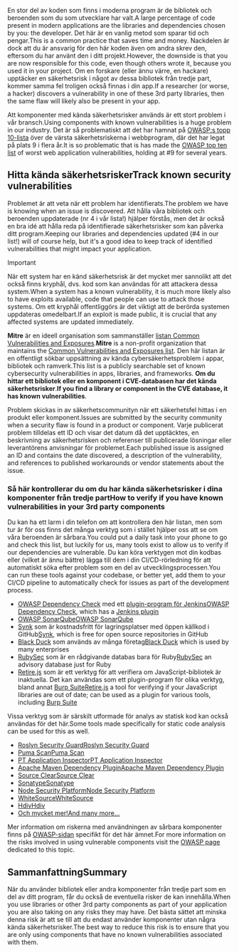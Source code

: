 <span data-ttu-id="b32df-101">En stor del av koden som finns i moderna program är de bibliotek och beroenden som du som utvecklare har valt.</span><span class="sxs-lookup"><span data-stu-id="b32df-101">A large percentage of code present in modern applications are the libraries and dependencies chosen by you: the developer.</span></span> <span data-ttu-id="b32df-102">Det här är en vanlig metod som sparar tid och pengar.</span><span class="sxs-lookup"><span data-stu-id="b32df-102">This is a common practice that saves time and money.</span></span> <span data-ttu-id="b32df-103">Nackdelen är dock att du är ansvarig för den här koden även om andra skrev den, eftersom du har använt den i ditt projekt.</span><span class="sxs-lookup"><span data-stu-id="b32df-103">However, the downside is that you are now responsible for this code, even though others wrote it, because you used it in your project.</span></span> <span data-ttu-id="b32df-104">Om en forskare (eller ännu värre, en hackare) upptäcker en säkerhetsrisk i något av dessa bibliotek från tredje part, kommer samma fel troligen också finnas i din app.</span><span class="sxs-lookup"><span data-stu-id="b32df-104">If a researcher (or worse, a hacker) discovers a vulnerability in one of these 3rd party libraries, then the same flaw will likely also be present in your app.</span></span>

<span data-ttu-id="b32df-105">Att komponenter med kända säkerhetsrisker används är ett stort problem i vår bransch.</span><span class="sxs-lookup"><span data-stu-id="b32df-105">Using components with known vulnerabilities is a huge problem in our industry.</span></span> <span data-ttu-id="b32df-106">Det är så problematiskt att det har hamnat på [OWASP:s topp 10-lista](https://www.owasp.org/index.php/Category:OWASP_Top_Ten_Project) över de värsta säkerhetsriskerna i webbprogram, där det har legat på plats 9 i flera år.</span><span class="sxs-lookup"><span data-stu-id="b32df-106">It is so problematic that is has made the [OWASP top ten list](https://www.owasp.org/index.php/Category:OWASP_Top_Ten_Project) of worst web application vulnerabilities, holding at #9 for several years.</span></span>

## <a name="track-known-security-vulnerabilities"></a><span data-ttu-id="b32df-107">Hitta kända säkerhetsrisker</span><span class="sxs-lookup"><span data-stu-id="b32df-107">Track known security vulnerabilities</span></span>

<span data-ttu-id="b32df-108">Problemet är att veta när ett problem har identifierats.</span><span class="sxs-lookup"><span data-stu-id="b32df-108">The problem we have is knowing when an issue is discovered.</span></span> <span data-ttu-id="b32df-109">Att hålla våra bibliotek och beroenden uppdaterade (nr 4 i vår lista!) hjälper förstås, men det är också en bra idé att hålla reda på identifierade säkerhetsrisker som kan påverka ditt program.</span><span class="sxs-lookup"><span data-stu-id="b32df-109">Keeping our libraries and dependencies updated (#4 in our list!) will of course help, but it's a good idea to keep track of identified vulnerabilities that might impact your application.</span></span>

> [!IMPORTANT]
> <span data-ttu-id="b32df-110">När ett system har en känd säkerhetsrisk är det mycket mer sannolikt att det också finns kryphål, dvs. kod som kan användas för att attackera dessa system.</span><span class="sxs-lookup"><span data-stu-id="b32df-110">When a system has a known vulnerability, it is much more likely also to have exploits available, code that people can use to attack those systems.</span></span> <span data-ttu-id="b32df-111">Om ett kryphål offentliggörs är det viktigt att de berörda systemen uppdateras omedelbart.</span><span class="sxs-lookup"><span data-stu-id="b32df-111">If an exploit is made public, it is crucial that any affected systems are updated immediately.</span></span>

<span data-ttu-id="b32df-112">**Mitre** är en ideell organisation som sammanställer [listan Common Vulnerabilities and Exposures](https://cve.mitre.org).</span><span class="sxs-lookup"><span data-stu-id="b32df-112">**Mitre** is a non-profit organization that maintains the [Common Vulnerabilities and Exposures list](https://cve.mitre.org).</span></span> <span data-ttu-id="b32df-113">Den här listan är en offentligt sökbar uppsättning av kända cybersäkerhetsproblem i appar, bibliotek och ramverk.</span><span class="sxs-lookup"><span data-stu-id="b32df-113">This list is a publicly searchable set of known cybersecurity vulnerabilities in apps, libraries, and frameworks.</span></span> <span data-ttu-id="b32df-114">**Om du hittar ett bibliotek eller en komponent i CVE-databasen har det kända säkerhetsrisker**.</span><span class="sxs-lookup"><span data-stu-id="b32df-114">**If you find a library or component in the CVE database, it has known vulnerabilities**.</span></span>

<span data-ttu-id="b32df-115">Problem skickas in av säkerhetscommunityn när ett säkerhetsfel hittas i en produkt eller komponent.</span><span class="sxs-lookup"><span data-stu-id="b32df-115">Issues are submitted by the security community when a security flaw is found in a product or component.</span></span> <span data-ttu-id="b32df-116">Varje publicerat problem tilldelas ett ID och visar det datum då det upptäcktes, en beskrivning av säkerhetsrisken och referenser till publicerade lösningar eller leverantörens anvisningar för problemet.</span><span class="sxs-lookup"><span data-stu-id="b32df-116">Each published issue is assigned an ID and contains the date discovered, a description of the vulnerability, and references to published workarounds or vendor statements about the issue.</span></span>

### <a name="how-to-verify-if-you-have-known-vulnerabilities-in-your-3rd-party-components"></a><span data-ttu-id="b32df-117">Så här kontrollerar du om du har kända säkerhetsrisker i dina komponenter från tredje part</span><span class="sxs-lookup"><span data-stu-id="b32df-117">How to verify if you have known vulnerabilities in your 3rd party components</span></span>

<span data-ttu-id="b32df-118">Du kan ha ett larm i din telefon om att kontrollera den här listan, men som tur är för oss finns det många verktyg som i stället hjälper oss att se om våra beroenden är sårbara.</span><span class="sxs-lookup"><span data-stu-id="b32df-118">You could put a daily task into your phone to go and check this list, but luckily for us, many tools exist to allow us to verify if our dependencies are vulnerable.</span></span> <span data-ttu-id="b32df-119">Du kan köra verktygen mot din kodbas eller (vilket är ännu bättre) lägga till dem i din CI/CD-rörledning för att automatiskt söka efter problem som en del av utvecklingsprocessen.</span><span class="sxs-lookup"><span data-stu-id="b32df-119">You can run these tools against your codebase, or better yet, add them to your CI/CD pipeline to automatically check for issues as part of the development process.</span></span>

- <span data-ttu-id="b32df-120">[OWASP Dependency Check](https://www.owasp.org/index.php/OWASP_Dependency_Check) med ett [plugin-program för Jenkins](https://wiki.jenkins.io/display/JENKINS/OWASP+Dependency-Check+Plugin)</span><span class="sxs-lookup"><span data-stu-id="b32df-120">[OWASP Dependency Check](https://www.owasp.org/index.php/OWASP_Dependency_Check), which has a [Jenkins plugin](https://wiki.jenkins.io/display/JENKINS/OWASP+Dependency-Check+Plugin)</span></span>
- [<span data-ttu-id="b32df-121">OWASP SonarQube</span><span class="sxs-lookup"><span data-stu-id="b32df-121">OWASP SonarQube</span></span>](https://www.owasp.org/index.php/OWASP_SonarQube_Project)
- <span data-ttu-id="b32df-122">[Synk](https://snyk.io) som är kostnadsfritt för lagringsplatser med öppen källkod i GitHub</span><span class="sxs-lookup"><span data-stu-id="b32df-122">[Synk](https://snyk.io), which is free for open source repositories in GitHub</span></span>
- <span data-ttu-id="b32df-123">[Black Duck](https://www.blackducksoftware.com) som används av många företag</span><span class="sxs-lookup"><span data-stu-id="b32df-123">[Black Duck](https://www.blackducksoftware.com) which is used by many enterprises</span></span>
- <span data-ttu-id="b32df-124">[RubySec](https://rubysec.com) som är en rådgivande databas bara för Ruby</span><span class="sxs-lookup"><span data-stu-id="b32df-124">[RubySec](https://rubysec.com) an advisory database just for Ruby</span></span>
- <span data-ttu-id="b32df-125">[Retire.js](https://github.com/retirejs/retire.js/) som är ett verktyg för att verifiera om JavaScript-bibliotek är inaktuella. Det kan användas som ett plugin-program för olika verktyg, bland annat [Burp Suite](https://www.portswigger.net)</span><span class="sxs-lookup"><span data-stu-id="b32df-125">[Retire.js](https://github.com/retirejs/retire.js/) a tool for verifying if your JavaScript libraries are out of date; can be used as a plugin for various tools, including [Burp Suite](https://www.portswigger.net)</span></span>

<span data-ttu-id="b32df-126">Vissa verktyg som är särskilt utformade för analys av statisk kod kan också användas för det här.</span><span class="sxs-lookup"><span data-stu-id="b32df-126">Some tools made specifically for static code analysis can be used for this as well.</span></span>

- [<span data-ttu-id="b32df-127">Roslyn Security Guard</span><span class="sxs-lookup"><span data-stu-id="b32df-127">Roslyn Security Guard</span></span>](https://dotnet-security-guard.github.io)
- [<span data-ttu-id="b32df-128">Puma Scan</span><span class="sxs-lookup"><span data-stu-id="b32df-128">Puma Scan</span></span>](https://pumascan.com)
- [<span data-ttu-id="b32df-129">PT Application Inspector</span><span class="sxs-lookup"><span data-stu-id="b32df-129">PT Application Inspector</span></span>](https://www.ptsecurity.com/ww-en/products/ai/)
- [<span data-ttu-id="b32df-130">Apache Maven Dependency Plugin</span><span class="sxs-lookup"><span data-stu-id="b32df-130">Apache Maven Dependency Plugin</span></span>](https://maven.apache.org/plugins/maven-dependency-plugin/)
- [<span data-ttu-id="b32df-131">Source Clear</span><span class="sxs-lookup"><span data-stu-id="b32df-131">Source Clear</span></span>](https://www.sourceclear.com)
- [<span data-ttu-id="b32df-132">Sonatype</span><span class="sxs-lookup"><span data-stu-id="b32df-132">Sonatype</span></span>](https://ossindex.sonatype.org)
- [<span data-ttu-id="b32df-133">Node Security Platform</span><span class="sxs-lookup"><span data-stu-id="b32df-133">Node Security Platform</span></span>](https://nodesecurity.io)
- [<span data-ttu-id="b32df-134">WhiteSource</span><span class="sxs-lookup"><span data-stu-id="b32df-134">WhiteSource</span></span>](https://www.whitesourcesoftware.com/what-is-whitesource/)
- [<span data-ttu-id="b32df-135">Hdiv</span><span class="sxs-lookup"><span data-stu-id="b32df-135">Hdiv</span></span>](https://hdivsecurity.com)
- [<span data-ttu-id="b32df-136">Och mycket mer!</span><span class="sxs-lookup"><span data-stu-id="b32df-136">And many more...</span></span>](https://www.owasp.org/index.php/Source_Code_Analysis_Tools)

<span data-ttu-id="b32df-137">Mer information om riskerna med användningen av sårbara komponenter finns på [OWASP-sidan](https://www.owasp.org/index.php/Top_10-2017_A9-Using_Components_with_Known_Vulnerabilities) specifikt för det här ämnet.</span><span class="sxs-lookup"><span data-stu-id="b32df-137">For more information on the risks involved in using vulnerable components visit the [OWASP page](https://www.owasp.org/index.php/Top_10-2017_A9-Using_Components_with_Known_Vulnerabilities) dedicated to this topic.</span></span>

## <a name="summary"></a><span data-ttu-id="b32df-138">Sammanfattning</span><span class="sxs-lookup"><span data-stu-id="b32df-138">Summary</span></span>

<span data-ttu-id="b32df-139">När du använder bibliotek eller andra komponenter från tredje part som en del av ditt program, får du också de eventuella risker de kan innehålla.</span><span class="sxs-lookup"><span data-stu-id="b32df-139">When you use libraries or other 3rd party components as part of your application you are also taking on any risks they may have.</span></span> <span data-ttu-id="b32df-140">Det bästa sättet att minska denna risk är att se till att du endast använder komponenter utan några kända säkerhetsrisker.</span><span class="sxs-lookup"><span data-stu-id="b32df-140">The best way to reduce this risk is to ensure that you are only using components that have no known vulnerabilities associated with them.</span></span>
